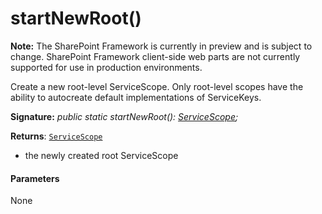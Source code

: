 # startNewRoot()
**Note:** The SharePoint Framework is currently in preview and is subject to change. SharePoint Framework client-side web parts are not currently supported for use in production environments.



Create a new root-level ServiceScope. Only root-level scopes have the ability to autocreate default implementations of ServiceKeys.

**Signature:** _public static startNewRoot(): [ServiceScope](../sp-core-library/class/servicescope.md);_

**Returns**: [`ServiceScope`](../sp-core-library/class/servicescope.md)



- the newly created root ServiceScope

#### Parameters
None



